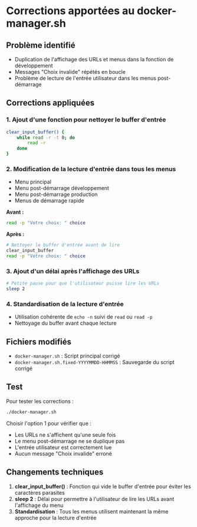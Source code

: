 # Corrections apportées au docker-manager.sh

## Problème identifié

- Duplication de l'affichage des URLs et menus dans la fonction de développement
- Messages "Choix invalide" répétés en boucle
- Problème de lecture de l'entrée utilisateur dans les menus post-démarrage

## Corrections appliquées

### 1. Ajout d'une fonction pour nettoyer le buffer d'entrée

```bash
clear_input_buffer() {
    while read -r -t 0; do
        read -r
    done
}
```

### 2. Modification de la lecture d'entrée dans tous les menus

- Menu principal
- Menu post-démarrage développement
- Menu post-démarrage production
- Menus de démarrage rapide

**Avant :**

```bash
read -p "Votre choix: " choice
```

**Après :**

```bash
# Nettoyer le buffer d'entrée avant de lire
clear_input_buffer
read -p "Votre choix: " choice
```

### 3. Ajout d'un délai après l'affichage des URLs

```bash
# Petite pause pour que l'utilisateur puisse lire les URLs
sleep 2
```

### 4. Standardisation de la lecture d'entrée

- Utilisation cohérente de `echo -n` suivi de `read` ou `read -p`
- Nettoyage du buffer avant chaque lecture

## Fichiers modifiés

- `docker-manager.sh` : Script principal corrigé
- `docker-manager.sh.fixed-YYYYMMDD-HHMMSS` : Sauvegarde du script corrigé

## Test

Pour tester les corrections :

```bash
./docker-manager.sh
```

Choisir l'option 1 pour vérifier que :

- Les URLs ne s'affichent qu'une seule fois
- Le menu post-démarrage ne se duplique pas
- L'entrée utilisateur est correctement lue
- Aucun message "Choix invalide" erroné

## Changements techniques

1. **clear_input_buffer()** : Fonction qui vide le buffer d'entrée pour éviter les caractères parasites
2. **sleep 2** : Délai pour permettre à l'utilisateur de lire les URLs avant l'affichage du menu
3. **Standardisation** : Tous les menus utilisent maintenant la même approche pour la lecture d'entrée
